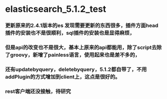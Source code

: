 # elasticsearch_5.1.2_test    
### 更新原来的2.4.1版本的es 发现需要更新的东西很多，插件方面head插件的安装也不是很顺利，sql插件的安装也是显得麻烦，
### 但是api的改变也不是很大，基本上原来的api都能用，除了script去除了groovy，新增了painless语言，使用起来也是差不多的，
### 还有updatebyquery，deletebyquery，5.1.2都自带了，不用addPlugin的方式增加到client上，这点是很好的。
### rest客户端还没接触，待研究
